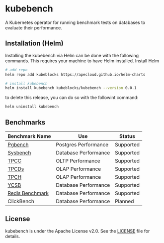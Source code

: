 # kubebench
A Kubernetes operator for running benchmark tests on databases to evaluate their performance.

## Installation (Helm)

Installing the kubebench via Helm can be done with the following commands. This requires your machine to have Helm installed. Install Helm

```sh
# add repo
helm repo add kubeblocks https://apecloud.github.io/helm-charts

# install kubebench
helm install kubebench kubeblocks/kubebench --version 0.0.1
```

to delete this release, you can do so with the followint command:
```sh
helm uninstall kubebench
```

## Benchmarks

| Benchmark Name                     | Use                 | Status    |
|------------------------------------|---------------------|-----------|
| [Pgbench](docs/pgbench.md)         | Postgres Performance | Supported |
| [Sysbench](docs/sysbench.md)       | Database Performance | Supported |
| [TPCC](docs/tpcc.md)               | OLTP Performance    | Supported |
| [TPCDs](docs/tpcds.md)             | OLAP Performance    | Supported |
| [TPCH](docs/tpch.md)               | OLAP Performance    | Supported |
| [YCSB](docs/ycsb.md)               | Database Performance | Supported |
| [Redis Benchmark](docs/redisbench) | Database Performance | Supported |
| ClickBench                         | Database Performance | Planned   |

## License
kubebench is under the Apache License v2.0. See the [LICENSE](LICENSE) file for details.
